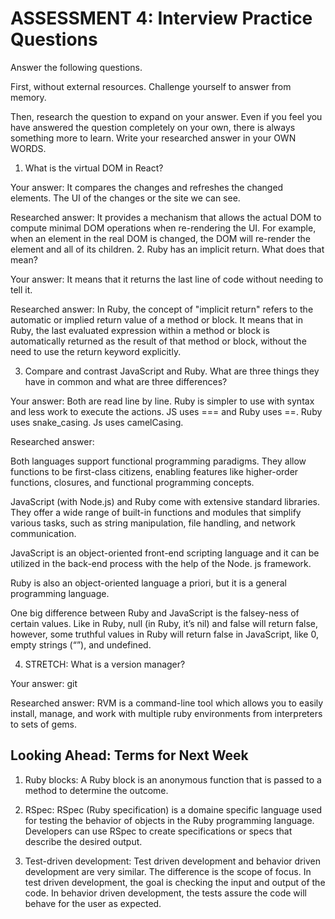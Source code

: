 # ASSESSMENT 4: Interview Practice Questions

Answer the following questions.

First, without external resources. Challenge yourself to answer from memory.

Then, research the question to expand on your answer. Even if you feel you have answered the question completely on your own, there is always something more to learn. Write your researched answer in your OWN WORDS.

1. What is the virtual DOM in React?

Your answer: It compares the changes and refreshes the changed elements. The UI of the changes or the site we can see. 

Researched answer:
 It provides a mechanism that allows the actual DOM to compute minimal DOM operations when re-rendering the UI. For example, when an element in the real DOM is changed, the DOM will re-render the element and all of its children.
2. Ruby has an implicit return. What does that mean?

Your answer: It means that it returns the last line of code without needing to tell it. 

Researched answer:
In Ruby, the concept of "implicit return" refers to the automatic or implied return value of a method or block. It means that in Ruby, the last evaluated expression within a method or block is automatically returned as the result of that method or block, without the need to use the return keyword explicitly.



3. Compare and contrast JavaScript and Ruby. What are three things they have in common and what are three differences?

Your answer: Both are read line by line. Ruby is simpler to use with syntax and less work to execute the actions. JS uses === and Ruby uses ==. Ruby uses snake_casing. Js uses camelCasing.

Researched answer:

Both languages support functional programming paradigms. They allow functions to be first-class citizens, enabling features like higher-order functions, closures, and functional programming concepts.

JavaScript (with Node.js) and Ruby come with extensive standard libraries. They offer a wide range of built-in functions and modules that simplify various tasks, such as string manipulation, file handling, and network communication.

JavaScript is an object-oriented front-end scripting language and it can be utilized in the back-end process with the help of the Node. js framework. 

Ruby is also an object-oriented language a priori, but it is a general programming language.

One big difference between Ruby and JavaScript is the falsey-ness of certain values. Like in Ruby, null (in Ruby, it’s nil) and false will return false, however, some truthful values in Ruby will return false in JavaScript, like 0, empty strings (“”), and undefined.


4. STRETCH: What is a version manager?

Your answer: git

Researched answer:
RVM is a command-line tool which allows you to easily install, manage, and work with multiple ruby environments from interpreters to sets of gems.

## Looking Ahead: Terms for Next Week

1. Ruby blocks: A Ruby block is an anonymous function that is passed to a method to determine the outcome.

2. RSpec: RSpec (Ruby specification) is a domaine specific language used for testing the behavior of objects in the Ruby programming language. Developers can use RSpec to create specifications or specs that describe the desired output.

3. Test-driven development:
Test driven development and behavior driven development are very similar. The difference is the scope of focus. In test driven development, the goal is checking the input and output of the code. In behavior driven development, the tests assure the code will behave for the user as expected.


